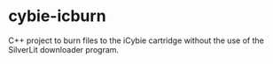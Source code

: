 # cybie-icburn
C++ project to burn files to the iCybie cartridge without the use of the SilverLit downloader program.
